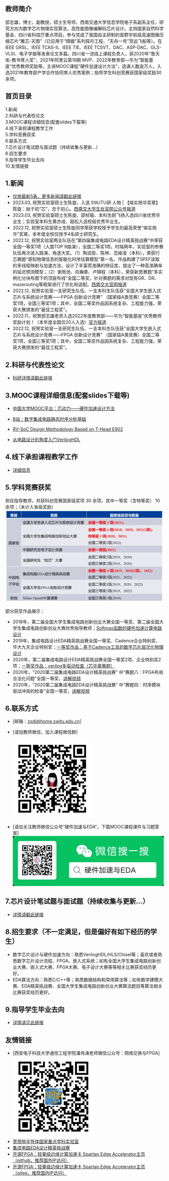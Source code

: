 教师简介
---  
  
  
邸志雄，博士，副教授，硕士生导师，西南交通大学信息学院电子系副系主任，研究方向为数字芯片物理实现算法，高性能图像编解码芯片设计。主持国家自然科学基金、四川省科技厅重点项目。参与完成了我国自主研制的首颗宇航级高速图像压缩芯片“雅芯-天图”（已应用于“嫦娥”系列探月工程、“天舟一号”货运飞船等）。在IEEE GRSL、IEEE TCAS-Ⅱ、IEEE TIE、IEEE TCSVT、DAC、ASP-DAC、GLS-VLSI、电子学报等发表论文多篇。四川省一流线上课程负责人，获2020年“詹天佑-教书育人奖”、2021年阿里云第16期 MVP、2022年教育部—华为“智能基座”优秀教师奖励等。主讲MOOC课程“硬件加速设计方法”，选课人数逾万人，入选2021年教育部产学合作协同育人优秀案例；指导学生科创竞赛获国家级奖励30余项。


首页目录
---
1.新闻  
2.科研与代表性论文  
3.MOOC课程详细信息(配套slides下载等)  
4.线下承担课程教学工作  
5.学科竞赛获奖  
6.联系方式  
7.芯片设计笔试题与面试题（持续收集与更新...）  
8.招生要求  
9.指导学生毕业去向  
10.友情链接  



1.新闻
---
- [仅放最新5条，更多新闻请戳此链接](./LabNews)
- 2023.03, 祝贺实验室硕士生陈旋，入选 SWJTU研·人物 | 【竢实扬华奖章】陈旋：始于初“芯”，忠于初心。[西南交大学生处官网公众号报道](https://mp.weixin.qq.com/s/R1QKYuWrer3ZD-Wu8YRUdg) 
- 2023.03, 祝贺实验室硕士生陈旋、邵桢瑜、本科生颜飞扬入选四川省优秀毕业生；实验室本科生黄亦成、超松入选校级优秀毕业生。 
- 2022.12, 祝贺实验室硕士生陈旋同学荣获学校授予学生的最高荣誉“竢实扬华”奖章，本年度全校仅授予4名硕士研究生。
- 2022.12, 祝贺实验室两支队伍在“第四届集成电路EDA设计精英挑战赛”中荣获全国一等奖1项（入围TOP 9路演），全国二等奖1项。时隔两年，实验室的参赛队伍再次进入路演，角逐大奖。（1）陶润哲、陈林、范峻凌（本科），荣获行芯赛题“感知物理信息的智能化时序估算模型”第一名，作品构建了SPEF读取的多线程映射与加速方法，设计了丰富而准确的特征库，提出了一种高准确率的延迟预测模型；（2）谢雨池、向瀚章、卢锦程（本科），荣获新思赛题“多实例化分块布图下的顶层布线”全国二等奖，针对赛题的需求对现有GR、DR、mazerouting等框架进行了优化和适配。[西南交大官网报道](https://news.swjtu.edu.cn/info/1013/36394.htm)
- 2022.12, 祝贺实验室一支研究生队伍、一支本科生队伍获“全国大学生嵌入式芯片与系统设计竞赛——FPGA 创新设计竞赛” （国家级A类竞赛）全国二等奖1项，全国三等奖1项；其中，全国二等奖作品因系统复杂、工程能力强，荣获大赛颁发的“最佳工程奖”。
- 2022.11，祝贺邸志雄老师入选2022年度教育部——华为“智能基座”优秀教师奖励计划！（本年度全国仅20人入选）[官方报道](https://mp.weixin.qq.com/s/pG-FEUk5a73Hjn5xi-jGow)
- 2022.12, 祝贺实验室一支研究生队伍、一支本科生队伍获“全国大学生嵌入式芯片与系统设计竞赛——FPGA 创新设计竞赛” （国家级A类竞赛）全国二等奖1项，全国三等奖1项；其中，全国二等奖作品因系统复杂、工程能力强，荣获大赛颁发的“最佳工程奖”。

2.科研与代表性论文
---
- [科研详情请戳此链接](./research)


3.MOOC课程详细信息(配套slides下载等)
---  

- [中国大学MOOC平台：芯动力——硬件加速设计方法](./class1)

- [B站：数字集成电路静态时序分析基础](./class2)
 
- [RV-SoC Design Methodology Based on T-Head E902](./class5)  

- [从电路设计的角度入门VerilogHDL](./class6)


4.线下承担课程教学工作
---  

- [详细信息](./class3)


5.学科竞赛获奖
---
担任指导教师，共获科创竞赛国家级奖项 30 余项，其中一等奖（含特等奖） 10 余项；（未计入省级奖励）
![获奖图片](./contest_rewards.webp)

部分获奖作品展示：
- 2018年，第二届全国大学生集成电路创新创业大赛全国一等奖、第二届全国大学生集成电路创新创业大赛优秀指导教师；[Softmax函数的硬件加速计算电路设计](https://github.com/CustomizableComputingLab/PYNQ_softmax)  
- 2019年，集成电路设计EDA精英挑战赛全国一等奖、Cadence企业特别奖、华大九天企业特别奖；[一等奖作品：基于Cadence工具的数字芯片层次化物理设计](https://zhuanlan.zhihu.com/p/153232123)
- 2020年，第二届集成电路设计EDA精英挑战赛全国一等奖2项、企业特别奖2项；[一等奖作品：verilog多驱动检查（芯华章赛题）](https://github.com/jakio6/iverilog)
- 2020年，“2020第二届集成电路EDA设计精英挑战赛” 中“赛题八：FPGA布局合法化问题”全国一等奖，[讲解视频](https://www.nicu.cn/practiceCourseDetails?area=1&type=0&id=9&choiceOrder=2) 
- 2020年，“2020第二届集成电路EDA设计精英挑战赛” 中“赛题四：时序模块驱动冲突的检查”全国一等奖，[讲解视频](https://www.nicu.cn/practiceCourseDetails?area=1&type=0&id=36&choiceOrder=2) 

6.联系方式
---  
- [邮箱：zxdi@home.swjtu.edu.cn]
- [请加教师微信，加入课程微信群]  


  ![课程图片]( ./wechat.jpg)
  
  
 - [请加关注教师微信公众号“硬件加速与EDA”，下载MOOC课程课件与习题答案]   
   ![课程图片]( ./HA_EDA.webp) 

7.芯片设计笔试题与面试题（持续收集与更新...）
---
- [详情请戳此链接](./examination)
  
8.招生要求（不一定满足，但是偏好有如下经历的学生）
---
- 数字芯片设计与硬件加速方向：熟悉VerilogHDL/HLS/Chisel等；喜欢或者熟悉数字芯片设计流程、FPGA、嵌入式系统；如有全国大学生集成电路创新创业大赛、嵌入式大赛、FPGA大赛、电子设计大赛等等相关比赛获奖经历更好。
- EDA算法方向：熟悉C/C++等；熟悉数据结构和常用算法等；如有数学建模大赛、EDA精英挑战赛、全国大学生集成电路创新创业大赛算法题目等算法相关比赛获奖经历更好。  


9.指导学生毕业去向
---
- [详情请见此链接](./stu)



友情链接
---

- [西安电子科技大学通信工程学院潘伟涛老师微信公众号：网络交换与FPGA]
![课程图片](./wechat_pan1.jpg)
- [宽带隙半导体国家重点学科实验室](http://kdx.xidian.edu.cn/)
- [集成电路EDA设计精英挑战赛](http://eda.icisc.cn/)
- [开源FPGA：轻量级边缘计算加速卡 Spartan Edge Accelerator主页（github，推荐国外IP访问）](https://donesea.github.io)  
- [开源FPGA：轻量级边缘计算加速卡 Spartan Edge Accelerator主页（gitee，推荐国内IP访问）](https://gitee.com/SEA-S7/SEA)
